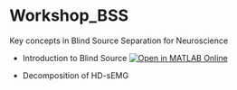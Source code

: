 # Workshop_BSS
Key concepts in Blind Source Separation for Neuroscience

 - Introduction to Blind Source
[![Open in MATLAB Online](https://www.mathworks.com/images/responsive/global/open-in-matlab-online.svg)](https://matlab.mathworks.com/open/github/v1?repo=carinagermer/Workshop_BSS&file=Notebook_IntroductionBSS.mlx)


 - Decomposition of HD-sEMG
